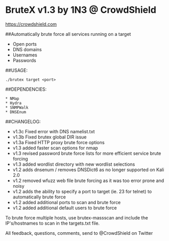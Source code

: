 # BruteX v1.3 by 1N3 @ CrowdShield
https://crowdshield.com 

##Automatically brute force all services running on a target

* Open ports
* DNS domains
* Usernames
* Passwords

##USAGE:
```
./brutex target <port>
```

##DEPENDENCIES:
```
* NMap
* Hydra
* SNMPWalk
* DNSEnum
```

##CHANGELOG:
* v1.3c Fixed error with DNS namelist.txt
* v1.3b Fixed brutex global DIR issue
* v1.3a Fixed HTTP proxy brute force options
* v1.3 added faster scan options for nmap
* v1.3 revised password brute force lists for more efficient service brute forcing
* v1.3 added wordlist directory with new wordlist selections
* v1.2 adds dnsenum / removes DNSDict6 as no longer supported on Kali 2.0
* v1.2 removed wfuzz web file brute forcing as it was too error prone and noisy
* v1.2 adds the ability to specify a port to target (ie. 23 for telnet) to automatically brute force
* v1.2 added additional ports to scan and brute force
* v1.2 added additional default users to brute force

To brute force multiple hosts, use brutex-massscan and include the IP's/hostnames to scan in the targets.txt file.

All feedback, questions, comments, send to @CrowdShield on Twitter
